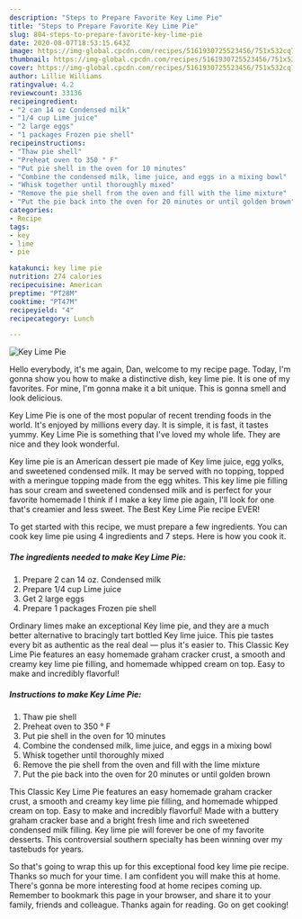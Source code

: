```yaml
---
description: "Steps to Prepare Favorite Key Lime Pie"
title: "Steps to Prepare Favorite Key Lime Pie"
slug: 804-steps-to-prepare-favorite-key-lime-pie
date: 2020-08-07T18:53:15.643Z
image: https://img-global.cpcdn.com/recipes/5161930725523456/751x532cq70/key-lime-pie-recipe-main-photo.jpg
thumbnail: https://img-global.cpcdn.com/recipes/5161930725523456/751x532cq70/key-lime-pie-recipe-main-photo.jpg
cover: https://img-global.cpcdn.com/recipes/5161930725523456/751x532cq70/key-lime-pie-recipe-main-photo.jpg
author: Lillie Williams
ratingvalue: 4.2
reviewcount: 33136
recipeingredient:
- "2 can 14 oz Condensed milk"
- "1/4 cup Lime juice"
- "2 large eggs"
- "1 packages Frozen pie shell"
recipeinstructions:
- "Thaw pie shell"
- "Preheat oven to 350 ° F"
- "Put pie shell in the oven for 10 minutes"
- "Combine the condensed milk, lime juice, and eggs in a mixing bowl"
- "Whisk together until thoroughly mixed"
- "Remove the pie shell from the oven and fill with the lime mixture"
- "Put the pie back into the oven for 20 minutes or until golden brown"
categories:
- Recipe
tags:
- key
- lime
- pie

katakunci: key lime pie 
nutrition: 274 calories
recipecuisine: American
preptime: "PT28M"
cooktime: "PT47M"
recipeyield: "4"
recipecategory: Lunch

---
```



![Key Lime Pie](https://img-global.cpcdn.com/recipes/5161930725523456/751x532cq70/key-lime-pie-recipe-main-photo.jpg)

Hello everybody, it's me again, Dan, welcome to my recipe page. Today, I'm gonna show you how to make a distinctive dish, key lime pie. It is one of my favorites. For mine, I'm gonna make it a bit unique. This is gonna smell and look delicious.

Key Lime Pie is one of the most popular of recent trending foods in the world. It's enjoyed by millions every day. It is simple, it is fast, it tastes yummy. Key Lime Pie is something that I've loved my whole life. They are nice and they look wonderful.

Key lime pie is an American dessert pie made of Key lime juice, egg yolks, and sweetened condensed milk. It may be served with no topping, topped with a meringue topping made from the egg whites. This key lime pie filling has sour cream and sweetened condensed milk and is perfect for your favorite homemade I think if I make a key lime pie again, I&#39;ll look for one that&#39;s creamier and less sweet. The Best Key Lime Pie recipe EVER!


To get started with this recipe, we must prepare a few ingredients. You can cook key lime pie using 4 ingredients and 7 steps. Here is how you cook it.

<!--inarticleads1-->

##### The ingredients needed to make Key Lime Pie:

1. Prepare 2 can 14 oz. Condensed milk
1. Prepare 1/4 cup Lime juice
1. Get 2 large eggs
1. Prepare 1 packages Frozen pie shell


Ordinary limes make an exceptional Key lime pie, and they are a much better alternative to bracingly tart bottled Key lime juice. This pie tastes every bit as authentic as the real deal — plus it&#39;s easier to. This Classic Key Lime Pie features an easy homemade graham cracker crust, a smooth and creamy key lime pie filling, and homemade whipped cream on top. Easy to make and incredibly flavorful! 

<!--inarticleads2-->

##### Instructions to make Key Lime Pie:

1. Thaw pie shell
1. Preheat oven to 350 ° F
1. Put pie shell in the oven for 10 minutes
1. Combine the condensed milk, lime juice, and eggs in a mixing bowl
1. Whisk together until thoroughly mixed
1. Remove the pie shell from the oven and fill with the lime mixture
1. Put the pie back into the oven for 20 minutes or until golden brown


This Classic Key Lime Pie features an easy homemade graham cracker crust, a smooth and creamy key lime pie filling, and homemade whipped cream on top. Easy to make and incredibly flavorful! Made with a buttery graham cracker base and a bright fresh lime and rich sweetened condensed milk filling. Key lime pie will forever be one of my favorite desserts. This controversial southern specialty has been winning over my tastebuds for years. 

So that's going to wrap this up for this exceptional food key lime pie recipe. Thanks so much for your time. I am confident you will make this at home. There's gonna be more interesting food at home recipes coming up. Remember to bookmark this page in your browser, and share it to your family, friends and colleague. Thanks again for reading. Go on get cooking!
